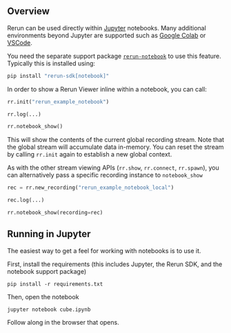 <!--[metadata]
title = "Notebook: minimal example"
tags = ["Notebook", "API example", "3D"]
thumbnail = "https://static.rerun.io/notebook_cube/e40da7048fb5c0c12ef9931225791c27469d057d/480w.png"
thumbnail_dimensions = [480, 480]
-->

<picture>
  <img src="https://static.rerun.io/notebook_cube_header/fabe5fca9bdbce54badfbdcb41c50a984edcf829/full.png" alt="">
  <source media="(max-width: 480px)" srcset="https://static.rerun.io/notebook_cube_header/fabe5fca9bdbce54badfbdcb41c50a984edcf829/480w.png">
  <source media="(max-width: 768px)" srcset="https://static.rerun.io/notebook_cube_header/fabe5fca9bdbce54badfbdcb41c50a984edcf829/768w.png">
  <source media="(max-width: 1024px)" srcset="https://static.rerun.io/notebook_cube_header/fabe5fca9bdbce54badfbdcb41c50a984edcf829/1024w.png">
  <source media="(max-width: 1200px)" srcset="https://static.rerun.io/notebook_cube_header/fabe5fca9bdbce54badfbdcb41c50a984edcf829/1200w.png">
</picture>

## Overview

Rerun can be used directly within [Jupyter](https://jupyter.org/) notebooks.
Many additional environments beyond Jupyter are supported such as [Google Colab](https://colab.research.google.com/)
or [VSCode](https://code.visualstudio.com/blogs/2021/08/05/notebooks).

You need the separate support package [`rerun-notebook`](https://pypi.org/project/rerun-notebook/) to use this feature. Typically this is installed using:
```bash
pip install "rerun-sdk[notebook]"
```

In order to show a Rerun Viewer inline within a notebook, you can call:

```python
rr.init("rerun_example_notebook")

rr.log(...)

rr.notebook_show()
```

This will show the contents of the current global recording stream. Note that the global stream will accumulate
data in-memory. You can reset the stream by calling `rr.init` again to establish a new global context.

As with the other stream viewing APIs (`rr.show`, `rr.connect`, `rr.spawn`), you can alternatively pass
a specific recording instance to `notebook_show`

```python
rec = rr.new_recording("rerun_example_notebook_local")

rec.log(...)

rr.notebook_show(recording=rec)
```

## Running in Jupyter
The easiest way to get a feel for working with notebooks is to use it.

First, install the requirements (this includes Jupyter, the Rerun SDK, and the notebook support package)
```
pip install -r requirements.txt
```

Then, open the notebook
```
jupyter notebook cube.ipynb
```

Follow along in the browser that opens.
